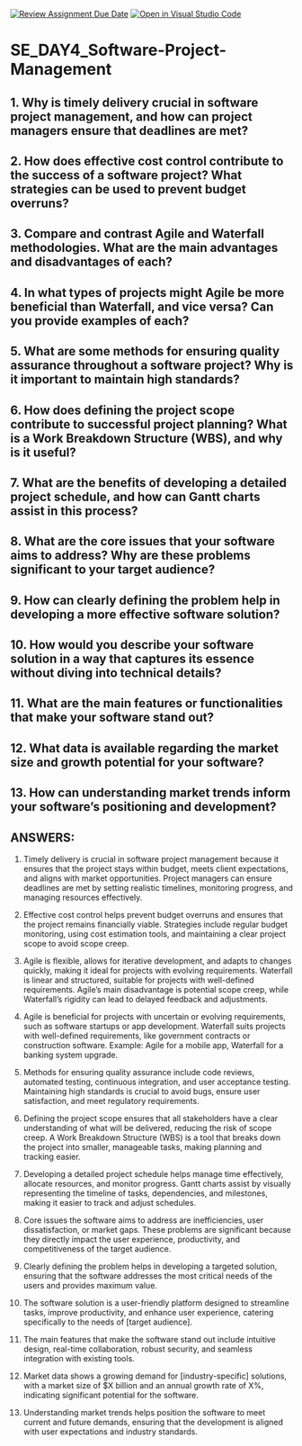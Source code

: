 [![Review Assignment Due Date](https://classroom.github.com/assets/deadline-readme-button-22041afd0340ce965d47ae6ef1cefeee28c7c493a6346c4f15d667ab976d596c.svg)](https://classroom.github.com/a/9pw6JKcu)
[![Open in Visual Studio Code](https://classroom.github.com/assets/open-in-vscode-2e0aaae1b6195c2367325f4f02e2d04e9abb55f0b24a779b69b11b9e10269abc.svg)](https://classroom.github.com/online_ide?assignment_repo_id=15713546&assignment_repo_type=AssignmentRepo)
# SE_DAY4_Software-Project-Management
## 1. Why is timely delivery crucial in software project management, and how can project managers ensure that deadlines are met?
## 2. How does effective cost control contribute to the success of a software project? What strategies can be used to prevent budget overruns?
## 3. Compare and contrast Agile and Waterfall methodologies. What are the main advantages and disadvantages of each?
## 4. In what types of projects might Agile be more beneficial than Waterfall, and vice versa? Can you provide examples of each?
## 5. What are some methods for ensuring quality assurance throughout a software project? Why is it important to maintain high standards?
## 6. How does defining the project scope contribute to successful project planning? What is a Work Breakdown Structure (WBS), and why is it useful?
## 7. What are the benefits of developing a detailed project schedule, and how can Gantt charts assist in this process?
## 8. What are the core issues that your software aims to address? Why are these problems significant to your target audience?
## 9. How can clearly defining the problem help in developing a more effective software solution?
## 10. How would you describe your software solution in a way that captures its essence without diving into technical details?
## 11. What are the main features or functionalities that make your software stand out?
## 12. What data is available regarding the market size and growth potential for your software?
## 13. How can understanding market trends inform your software’s positioning and development?

## ANSWERS:
1. Timely delivery is crucial in software project management because it ensures that the project stays within budget, meets client expectations, and aligns with market opportunities. Project managers can ensure deadlines are met by setting realistic timelines, monitoring progress, and managing resources effectively.

2. Effective cost control helps prevent budget overruns and ensures that the project remains financially viable. Strategies include regular budget monitoring, using cost estimation tools, and maintaining a clear project scope to avoid scope creep.

3. Agile is flexible, allows for iterative development, and adapts to changes quickly, making it ideal for projects with evolving requirements. Waterfall is linear and structured, suitable for projects with well-defined requirements. Agile’s main disadvantage is potential scope creep, while Waterfall’s rigidity can lead to delayed feedback and adjustments.

4. Agile is beneficial for projects with uncertain or evolving requirements, such as software startups or app development. Waterfall suits projects with well-defined requirements, like government contracts or construction software. Example: Agile for a mobile app, Waterfall for a banking system upgrade.

5. Methods for ensuring quality assurance include code reviews, automated testing, continuous integration, and user acceptance testing. Maintaining high standards is crucial to avoid bugs, ensure user satisfaction, and meet regulatory requirements.

6. Defining the project scope ensures that all stakeholders have a clear understanding of what will be delivered, reducing the risk of scope creep. A Work Breakdown Structure (WBS) is a tool that breaks down the project into smaller, manageable tasks, making planning and tracking easier.

7. Developing a detailed project schedule helps manage time effectively, allocate resources, and monitor progress. Gantt charts assist by visually representing the timeline of tasks, dependencies, and milestones, making it easier to track and adjust schedules.

8. Core issues the software aims to address are inefficiencies, user dissatisfaction, or market gaps. These problems are significant because they directly impact the user experience, productivity, and competitiveness of the target audience.

9. Clearly defining the problem helps in developing a targeted solution, ensuring that the software addresses the most critical needs of the users and provides maximum value.

10. The software solution is a user-friendly platform designed to streamline tasks, improve productivity, and enhance user experience, catering specifically to the needs of [target audience].

11. The main features that make the software stand out include intuitive design, real-time collaboration, robust security, and seamless integration with existing tools.

12. Market data shows a growing demand for [industry-specific] solutions, with a market size of $X billion and an annual growth rate of X%, indicating significant potential for the software.

13. Understanding market trends helps position the software to meet current and future demands, ensuring that the development is aligned with user expectations and industry standards.
